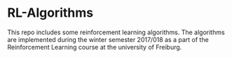 # RL-Algorithms
This repo includes some reinforcement learning algorithms. The algorithms are implemented during the winter semester 2017/018 as a part of the Reinforcement Learning course at the university of Freiburg.
